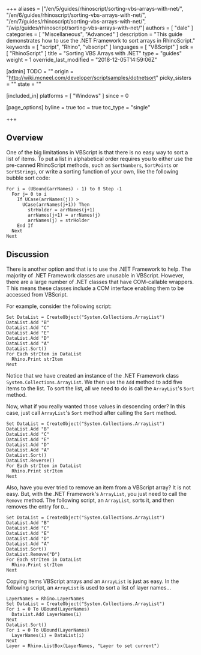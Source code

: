 +++
aliases = ["/en/5/guides/rhinoscript/sorting-vbs-arrays-with-net/", "/en/6/guides/rhinoscript/sorting-vbs-arrays-with-net/", "/en/7/guides/rhinoscript/sorting-vbs-arrays-with-net/", "/wip/guides/rhinoscript/sorting-vbs-arrays-with-net/"]
authors = [ "dale" ]
categories = [ "Miscellaneous", "Advanced" ]
description = "This guide demonstrates how to use the .NET Framework to sort arrays in RhinoScript."
keywords = [ "script", "Rhino", "vbscript" ]
languages = [ "VBScript" ]
sdk = [ "RhinoScript" ]
title = "Sorting VBS Arrays with .NET"
type = "guides"
weight = 1
override_last_modified = "2018-12-05T14:59:06Z"

[admin]
TODO = ""
origin = "http://wiki.mcneel.com/developer/scriptsamples/dotnetsort"
picky_sisters = ""
state = ""

[included_in]
platforms = [ "Windows" ]
since = 0

[page_options]
byline = true
toc = true
toc_type = "single"

+++

 
## Overview

One of the big limitations in VBScript is that there is no easy way to sort a list of items.  To put a list in alphabetical order requires you to either use the pre-canned RhinoScript methods, such as `SortNumbers`, `SortPoints` or `SortStrings`, or write a sorting function of your own, like the following bubble sort code:

```vbnet
For i = (UBound(arrNames) - 1) to 0 Step -1
  For j= 0 to i
    If UCase(arrNames(j)) >
      UCase(arrNames(j+1)) Then
        strHolder = arrNames(j+1)
        arrNames(j+1) = arrNames(j)
        arrNames(j) = strHolder
    End If
  Next
Next
```

## Discussion

There is another option and that is to use the .NET Framework to help.  The majority of .NET Framework classes are unusable in VBScript.  However, there are a large number of .NET classes that have COM-callable wrappers. T his means these classes include a COM interface enabling them to be accessed from VBScript.

For example, consider the following script:

```vbnet
Set DataList = CreateObject("System.Collections.ArrayList")
DataList.Add "B"
DataList.Add "C"
DataList.Add "E"
DataList.Add "D"
DataList.Add "A"
DataList.Sort()
For Each strItem in DataList
  Rhino.Print strItem
Next
```

Notice that we have created an instance of the .NET Framework class `System.Collections.ArrayList`.  We then use the `Add` method to add five items to the list.  To sort the list, all we need to do is call the `ArrayList`'s `Sort` method.

Now, what if you really wanted those values in descending order?  In this case, just call `ArrayList`'s `Sort` method after calling the `Sort` method.

```vbnet
Set DataList = CreateObject("System.Collections.ArrayList")
DataList.Add "B"
DataList.Add "C"
DataList.Add "E"
DataList.Add "D"
DataList.Add "A"
DataList.Sort()
DataList.Reverse()
For Each strItem in DataList
  Rhino.Print strItem
Next
```

Also, have you ever tried to remove an item from a VBScript array?  It is not easy.  But, with the .NET Framework's `ArrayList`, you just need to call the `Remove` method. The following script, an `ArrayList`, sorts it, and then removes the entry for `D`...

```vbnet
Set DataList = CreateObject("System.Collections.ArrayList")
DataList.Add "B"
DataList.Add "C"
DataList.Add "E"
DataList.Add "D"
DataList.Add "A"
DataList.Sort()
DataList.Remove("D")
For Each strItem in DataList
  Rhino.Print strItem
Next
```

Copying items VBScript arrays and an `ArrayList` is just as easy.  In the following script, an `ArrayList` is used to sort a list of layer names...

```vbnet
LayerNames = Rhino.LayerNames
Set DataList = CreateObject("System.Collections.ArrayList")
For i = 0 To UBound(LayerNames)
  DataList.Add LayerNames(i)
Next
DataList.Sort()
For i = 0 To UBound(LayerNames)
  LayerNames(i) = DataList(i)
Next
Layer = Rhino.ListBox(LayerNames, "Layer to set current")
```
